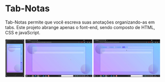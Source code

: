 # Tab-Notas

Tab-Notas permite que você escreva suas anotações organizando-as em tabs. Este projeto abrange apenas o font-end, sendo composto de HTML, CSS e javaScript.  

<div align="center">
  <img width="12.15%" src="images/run3.png">
  <img width="43%" src="images/run1.gif">
  <img width="43%" src="images/run2.gif">
</div>
